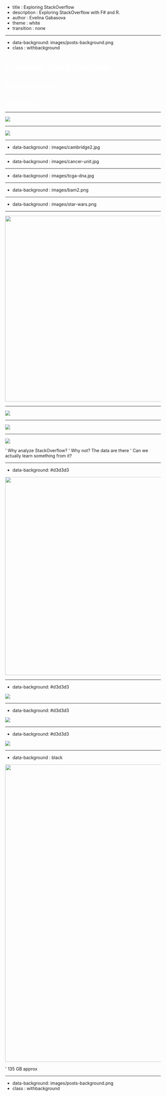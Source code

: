 - title : Exploring StackOverflow 
- description : Exploring StackOverflow with F# and R.
- author : Evelina Gabasova
- theme : white
- transition : none

***

- data-background: images/posts-background.png
- class : withbackground

# <div style="color: white" > Exploring StackOverflow </div>
## <div style="color: white" > Evelina Gabasova </div>
## <div style="color: white" > @evelgab </div>

------------------------------------------------------------------------------------------------

<img src="images/so-logo.png" /> 

------------------------------------------------------------------------------------------------

<img src="images/cambridge-logo.jpg" /> 

------------------------------------------------------------------------------------------------

- data-background : images/cambridge2.jpg

------------------------------------------------------------------------------------------------

- data-background : images/cancer-unit.jpg

------------------------------------------------------------------------------------------------

- data-background : images/tcga-dna.jpg

------------------------------------------------------------------------------------------------

- data-background : images/bam2.png

------------------------------------------------------------------------------------------------

- data-background : images/star-wars.png

------------------------------------------------------------------------------------------------

<img src="images/pourlascience.jpg" style="height:600px" />

------------------------------------------------------------------------------------------------

![](images/oxford1.png)

------------------------------------------------------------------------------------------------

![](images/oxford2.png)

------------------------------------------------------------------------------------------------
![](images/so-logo.png)

' Why analyze StackOverflow?
' Why not? The data are there
' Can we actually learn something from it?

------------------------------------------------------------------------------------------------

- data-background: #d3d3d3

<img src="images/copypaste.jpg" style="height: 640px" />

------------------------------------------------------------------------------------------------

- data-background: #d3d3d3

![](images/api.png)

------------------------------------------------------------------------------------------------

- data-background: #d3d3d3

![](images/bigquery.png)

------------------------------------------------------------------------------------------------

- data-background: #d3d3d3

![](images/archive.png)

------------------------------------------------------------------------------------------------

- data-background : black

<img src="images/files.png" style="width: 960px" />

' 135 GB approx

------------------------------------------------------------------------------------------------

- data-background: images/posts-background.png
- class : withbackground

<h1 style="font-size:400pt; color: white"> ? </h1>

' Questions are important - parallel from genomics

------------------------------------------------------------------------------------------------

- data-background : black

![](images/persian-cat-room-guardian.jpg)

------------------------------------------------------------------------------------------------

- data-background : black

<img src="images/dafuq.png" style="height: 640px" />

------------------------------------------------------------------------------------------------

- data-background: images/posts-background.png
- class : withbackground

<h1 style="font-size:110pt; color: white"> Questions </h1>

------------------------------------------------------------------------------------------------

![](images/so-structure-full.png)

------------------------------------------------------------------------------------------------

![](images/so-structure-tags.png)

------------------------------------------------------------------------------------------------

# Tags

<div class="fragment">

- What are the most common tags?

</div>

' how to recognize technologies that people use for hobby projects
' technology: F#, xml parsing
' insights: think about your target demographics
' fun: minecraft, Krzysztof, most corporate technologies

------------------------------------------------------------------------------------------------

- data-background : images/tag-frequency.png

------------------------------------------------------------------------------------------------

# Tags

- What are the most common tags?

<div class="fragment">

- When do people ask questions?

</div>

------------------------------------------------------------------------------------------------

- data-background: images/posts-background.png
- class : withbackground

# Question: When?

' demo
' tags-time-full.csv
' Show csv type provider, don't run it
' Remark on distributed computing!!! Don't do serious data science on a laptop, unless you're using it to connect to a server/cluster

------------------------------------------------------------------------------------------------


<script type="text/javascript" src="https://www.google.com/jsapi"></script>
<script type="text/javascript">
    google.load("visualization", "1", {packages:["corechart"]})
    google.setOnLoadCallback(drawChart);
function drawChart() {
    var data = new google.visualization.DataTable({"cols": [{"type": "string" ,"id": "Column 1" ,"label": "Column 1" }, {"type": "number" ,"id": "Column 2" ,"label": "Column 2" }], "rows" : [{"c" : [{"v": "Monday"}, {"v": 1386}]}, {"c" : [{"v": "Tuesday"}, {"v": 1542}]}, {"c" : [{"v": "Wednesday"}, {"v": 1471}]}, {"c" : [{"v": "Thursday"}, {"v": 1502}]}, {"c" : [{"v": "Friday"}, {"v": 1391}]}, {"c" : [{"v": "Saturday"}, {"v": 930}]}, {"c" : [{"v": "Sunday"}, {"v": 969}]}]});
    var options = {"hAxis":{"title":"Number of questions","viewWindowMode":"explicit","viewWindow":{"min":0}},"legend":{"position":"none"},"title":"Tag: f#","width":1000,"height":600} 
    var chart = new google.visualization.BarChart(document.getElementById('d58646cc-a055-47d1-8d4f-d9a17025c2d1'));
    chart.draw(data, options);
}
</script>
<div id="d58646cc-a055-47d1-8d4f-d9a17025c2d1" style="width: 800px; height: 600px;"></div>

------------------------------------------------------------------------------------------------

<script type="text/javascript">
    google.load("visualization", "1", {packages:["corechart"]})
    google.setOnLoadCallback(drawChart);
function drawChart() {
    var data = new google.visualization.DataTable({"cols": [{"type": "string" ,"id": "Column 1" ,"label": "Column 1" }, {"type": "number" ,"id": "Column 2" ,"label": "Column 2" }], "rows" : [{"c" : [{"v": "Monday"}, {"v": 147006}]}, {"c" : [{"v": "Tuesday"}, {"v": 162664}]}, {"c" : [{"v": "Wednesday"}, {"v": 166002}]}, {"c" : [{"v": "Thursday"}, {"v": 164108}]}, {"c" : [{"v": "Friday"}, {"v": 144248}]}, {"c" : [{"v": "Saturday"}, {"v": 67336}]}, {"c" : [{"v": "Sunday"}, {"v": 67208}]}]});
    var options = {"colors":["#f68024"],"hAxis":{"title":"Number of questions","viewWindowMode":"explicit","viewWindow":{"min":0}},"legend":{"position":"none"},"title":"Tag: c#","width":1000,"height":600}  
    var chart = new google.visualization.BarChart(document.getElementById('734e0c3a-02aa-4fdb-b5ef-8d2d1f2da484'));
    chart.draw(data, options);
}
</script>
<div id="734e0c3a-02aa-4fdb-b5ef-8d2d1f2da484" style="width: 800px; height: 600px;"></div>

------------------------------------------------------------------------------------------------

- data-background : #f68024 

<img src="images/Krzysztof2.jpg" style="height: 500px; text-align:center" />
<img src="images/Krzysztof-tweet.png" style="height: 100px; text-align:center" />

------------------------------------------------------------------------------------------------

<img src="images/weekend-ratio0.png" style="height: 600px" />

------------------------------------------------------------------------------------------------

<img src="images/weekend-ratio1.png" style="height: 600px" />

------------------------------------------------------------------------------------------------

<img src="images/weekend-ratio2.png" style="height: 600px" />

------------------------------------------------------------------------------------------------

<img src="images/weekend-ratio3.png" style="height: 600px" />

------------------------------------------------------------------------------------------------

<img src="images/weekend-ratio4.png" style="height: 600px" />

------------------------------------------------------------------------------------------------

<img src="images/weekend-ratio5.png" style="height: 600px" />

------------------------------------------------------------------------------------------------

<img src="images/weekend-ratio6.png" style="height: 600px" />

------------------------------------------------------------------------------------------------

<img src="images/weekend-ratio7.png" style="height: 600px" />

------------------------------------------------------------------------------------------------

<img src="images/weekend-ratio7-2.png" style="height: 600px" />

------------------------------------------------------------------------------------------------

<img src="images/weekend-ratio6-2.png" style="height: 600px" />

------------------------------------------------------------------------------------------------

- data-background: images/posts-background.png
- class : withbackground

# Weekend index

------------------------------------------------------------------------------------------------

# Most weekend

1. Minecraft : 1.19

2. LWJGL : 1.12

3. SFML (Simple and Fast Multimedia Library) : 1.06                                                                                                                    
4. D : 1.04                                                                                                                       
5. pygame : 1.03   


------------------------------------------------------------------------------------------------

# Most weekday

1. SQL Server Reporting Services 2008, r2 : 0.11

2. Infragistics : 0.13

3. SQL Server Reporting Services 2008 : 0.13 

4. Axapta : 0.13                                                                                                                 
5. DocusignAPI : 0.14     

' Axapta =  enterprise resource planning solution

------------------------------------------------------------------------------------------------

### Most common tags

<script type="text/javascript">
    google.load("visualization", "1", {packages:["corechart"]})
    google.setOnLoadCallback(drawChart);
function drawChart() {
    var data = new google.visualization.DataTable({"cols": [{"type": "string" ,"id": "Column 1" ,"label": "Column 1" }, {"type": "number" ,"id": "Column 2" ,"label": "Column 2" }], "rows" : [{"c" : [{"v": "Javascript"}, {"v": 0.518497878359265}]}, {"c" : [{"v": "Java"}, {"v": 0.555125629697412}]}, {"c" : [{"v": "C#"}, {"v": 0.429015290270245}]}, {"c" : [{"v": "PHP"}, {"v": 0.604675088961483}]}, {"c" : [{"v": "Android"}, {"v": 0.568765387056324}]}, {"c" : [{"v": "jQuery"}, {"v": 0.495770103573165}]}, {"c" : [{"v": "Python"}, {"v": 0.606629300657529}]}, {"c" : [{"v": "HTML"}, {"v": 0.563124671856233}]}]});
    var options = {"colors":["#f68024"],"hAxis":{"title":"Number of questions","viewWindowMode":"explicit","viewWindow":{"min":0}},"legend":{"position":"none"},"width":1000,"height":600}  
    var chart = new google.visualization.BarChart(document.getElementById('af330988-5e35-4700-a383-56b4ab9138aa'));
    chart.draw(data, options);
}
</script>
<div id="af330988-5e35-4700-a383-56b4ab9138aa" style="width: 800px; height: 600px;"></div>


------------------------------------------------------------------------------------------------

### Functional languages

<script type="text/javascript">
    google.load("visualization", "1", {packages:["corechart"]})
    google.setOnLoadCallback(drawChart);
function drawChart() {
    var data = new google.visualization.DataTable({"cols": [{"type": "string" ,"id": "Column 1" ,"label": "Column 1" }, {"type": "number" ,"id": "Column 2" ,"label": "Column 2" }], "rows" : [{"c" : [{"v": "F#"}, {"v": 0.651055951727921}]}, {"c" : [{"v": "Scala"}, {"v": 0.592436649187611}]}, {"c" : [{"v": "Clojure"}, {"v": 0.750728862973761}]}, {"c" : [{"v": "Haskell"}, {"v": 0.886785260482846}]}, {"c" : [{"v": "Erlang"}, {"v": 0.587825740998608}]}, {"c" : [{"v": "OCaml"}, {"v": 0.778732545649839}]}, {"c" : [{"v": "Elm"}, {"v": 1.0126582278481}]}]});
    var options = {"hAxis":{"title":"Weekend ratio","viewWindowMode":"explicit","viewWindow":{"min":0}},"legend":{"position":"none"},"width":1000,"height":600}  
    var chart = new google.visualization.BarChart(document.getElementById('8c94b49e-d814-44db-acbd-8d057057761b'));
    chart.draw(data, options);
}
</script>
<div id="8c94b49e-d814-44db-acbd-8d057057761b" style="width: 800px; height: 600px;"></div>

------------------------------------------------------------------------------------------------

### Continuous integration 

![](images/travis-vs-jenkins.png)

------------------------------------------------------------------------------------------------

### Continuous integration 

<div class="fragment">

<script type="text/javascript">
    google.load("visualization", "1", {packages:["corechart"]})
    google.setOnLoadCallback(drawChart);
function drawChart() {
    var data = new google.visualization.DataTable({"cols": [{"type": "string" ,"id": "Column 1" ,"label": "Column 1" }, {"type": "number" ,"id": "Column 2" ,"label": "Column 2" }], "rows" : [{"c" : [{"v": "Travis-CI"}, {"v": 0.5944625407}]}, {"c" : [{"v": "Jenkins"}, {"v": 0.2083646193}]}]});
    var options = {"hAxis":{"title":"Weekend ratio","viewWindowMode":"explicit","viewWindow":{"min":0}},"legend":{"position":"none"},"width":1000,"height":400}  
    var chart = new google.visualization.BarChart(document.getElementById('8c94b49e-d814-44db-acbd-8d057057761c'));
    chart.draw(data, options);
}
</script>
<div id="8c94b49e-d814-44db-acbd-8d057057761c" style="width: 800px; height: 400px;"></div>

</div>

------------------------------------------------------------------------------------------------

<img src="images/travis-ci.jpg" style="height: 200px"/> 
<img src="images/jenkins.png" style="height: 200px"/>  

<div class="fragment"> 
# Who's your target user? 
</div>

' Do you want people to use your product in their free time?  Make it easy for them
' But targeting enterprise is a valid goal as well

************************************************************************************************

- data-background: images/posts-background.png
- class : withbackground

<h1 style="font-size:200pt"> ? </h1>

------------------------------------------------------------------------------------------------

![](images/profile1.png)

------------------------------------------------------------------------------------------------

![](images/profile2.png)

------------------------------------------------------------------------------------------------

- data-background: images/posts-background.png
- class : withbackground

# Question: Where?

' Are there local pockets for some of the languages?
' Where is each technology used?
' technology: type providers for JSON & Bing, HTML & Wikipedia, charting
' insights: technology countries, where are programmers concentrated

------------------------------------------------------------------------------------------------

# Where?

- 5 277 833 users in total

- 769 541 filled in their location

------------------------------------------------------------------------------------------------

- data-background : black

### $HOME

------------------------------------------------------------------------------------------------

- data-background : black

# 83%

------------------------------------------------------------------------------------------------

- data-background : black

### (Unfortunately) Germany

------------------------------------------------------------------------------------------------

- data-background : black

### 7151 Mawson Station, Australian Antarctic Territory, Antarctica

------------------------------------------------------------------------------------------------

- data-background : images/antarctica.jpg

------------------------------------------------------------------------------------------------

- data-background: images/posts-background.png
- class : withbackground 

# Where?

' demo: JSON type provider + Bing map API

------------------------------------------------------------------------------------------------

### Javascript

<script type="text/javascript">
google.load("visualization", "1", {packages:["geochart"]})
google.setOnLoadCallback(drawChart);
function drawChart() {
var data = new google.visualization.DataTable({"cols": [{"type": "string" ,"id": "Column 1" ,"label": "Column 1" }, {"type": "number" ,"id": "Column 2" ,"label": "Column 2" }], "rows" : [{"c" : [{"v": "United States"}, {"v": 49103}]}, {"c" : [{"v": "Canada"}, {"v": 7213}]}, {"c" : [{"v": "United Kingdom"}, {"v": 13960}]}, {"c" : [{"v": "Turkey"}, {"v": 1550}]}, {"c" : [{"v": "Australia"}, {"v": 4874}]}, {"c" : [{"v": "India"}, {"v": 26724}]}, {"c" : [{"v": "Israel"}, {"v": 1481}]}, {"c" : [{"v": "South Africa"}, {"v": 1356}]}, {"c" : [{"v": "Denmark"}, {"v": 1471}]}, {"c" : [{"v": "Georgia"}, {"v": 253}]}, {"c" : [{"v": "Netherlands"}, {"v": 4358}]}, {"c" : [{"v": "Sweden"}, {"v": 2615}]}, {"c" : [{"v": "France"}, {"v": 4910}]}, {"c" : [{"v": "Colombia"}, {"v": 482}]}, {"c" : [{"v": "Belgium"}, {"v": 1807}]}, {"c" : [{"v": "Ireland"}, {"v": 1232}]}, {"c" : [{"v": "New Zealand"}, {"v": 1204}]}, {"c" : [{"v": "Lebanon"}, {"v": 194}]}, {"c" : [{"v": "Hungary"}, {"v": 659}]}, {"c" : [{"v": "Norway"}, {"v": 1154}]}, {"c" : [{"v": "Finland"}, {"v": 775}]}, {"c" : [{"v": "Germany"}, {"v": 7863}]}, {"c" : [{"v": "Mexico"}, {"v": 1100}]}, {"c" : [{"v": "Philippines"}, {"v": 1220}]}, {"c" : [{"v": "Poland"}, {"v": 2486}]}, {"c" : [{"v": "Argentina"}, {"v": 1115}]}, {"c" : [{"v": "Paraguay"}, {"v": 50}]}, {"c" : [{"v": "Spain"}, {"v": 2658}]}, {"c" : [{"v": "Chile"}, {"v": 398}]}, {"c" : [{"v": "Belarus"}, {"v": 555}]}, {"c" : [{"v": "Latvia"}, {"v": 315}]}, {"c" : [{"v": "Thailand"}, {"v": 326}]}, {"c" : [{"v": "Japan"}, {"v": 720}]}, {"c" : [{"v": "Austria"}, {"v": 1022}]}, {"c" : [{"v": "Lithuania"}, {"v": 365}]}, {"c" : [{"v": "Luxembourg"}, {"v": 72}]}, {"c" : [{"v": "Russia"}, {"v": 3218}]}, {"c" : [{"v": "Brazil"}, {"v": 3600}]}, {"c" : [{"v": "Iceland"}, {"v": 118}]}, {"c" : [{"v": "Singapore"}, {"v": 893}]}, {"c" : [{"v": "Oman"}, {"v": 1312}]}, {"c" : [{"v": "Croatia"}, {"v": 401}]}, {"c" : [{"v": "Kenya"}, {"v": 224}]}, {"c" : [{"v": "Switzerland"}, {"v": 1561}]}, {"c" : [{"v": "Honduras"}, {"v": 36}]}, {"c" : [{"v": "Uruguay"}, {"v": 212}]}, {"c" : [{"v": "Bolivia"}, {"v": 62}]}, {"c" : [{"v": "Bangladesh"}, {"v": 1002}]}, {"c" : [{"v": "Pakistan"}, {"v": 2056}]}, {"c" : [{"v": "Puerto Rico"}, {"v": 67}]}, {"c" : [{"v": "Italy"}, {"v": 2707}]}, {"c" : [{"v": "Estonia"}, {"v": 268}]}, {"c" : [{"v": "Greece"}, {"v": 742}]}, {"c" : [{"v": "Myanmar"}, {"v": 107}]}, {"c" : [{"v": "Slovakia"}, {"v": 363}]}, {"c" : [{"v": "Portugal"}, {"v": 1107}]}, {"c" : [{"v": "Czech Republic"}, {"v": 1069}]}, {"c" : [{"v": "Malaysia"}, {"v": 539}]}, {"c" : [{"v": "Bulgaria"}, {"v": 702}]}, {"c" : [{"v": "Gabon"}, {"v": 6}]}, {"c" : [{"v": "China"}, {"v": 2578}]}, {"c" : [{"v": "Serbia"}, {"v": 487}]}, {"c" : [{"v": "Trinidad and Tobago"}, {"v": 25}]}, {"c" : [{"v": "Slovenia"}, {"v": 292}]}, {"c" : [{"v": "Taiwan"}, {"v": 340}]}, {"c" : [{"v": "Ukraine"}, {"v": 2630}]}, {"c" : [{"v": "El Salvador"}, {"v": 75}]}, {"c" : [{"v": "Jordan"}, {"v": 240}]}, {"c" : [{"v": "Guatemala"}, {"v": 81}]}, {"c" : [{"v": "Central African Republic"}, {"v": 10}]}, {"c" : [{"v": "Armenia"}, {"v": 155}]}, {"c" : [{"v": "Dominica"}, {"v": 128}]}, {"c" : [{"v": "United Arab Emirates"}, {"v": 365}]}, {"c" : [{"v": "Peru"}, {"v": 208}]}, {"c" : [{"v": "Moldova"}, {"v": 109}]}, {"c" : [{"v": "Botswana"}, {"v": 15}]}, {"c" : [{"v": "Venezuela"}, {"v": 247}]}, {"c" : [{"v": "Egypt"}, {"v": 661}]}, {"c" : [{"v": "Cambodia"}, {"v": 115}]}, {"c" : [{"v": "Costa Rica"}, {"v": 168}]}, {"c" : [{"v": "Samoa"}, {"v": 2}]}, {"c" : [{"v": "Ecuador"}, {"v": 85}]}, {"c" : [{"v": "Macedonia"}, {"v": 123}]}, {"c" : [{"v": "Saint Lucia"}, {"v": 2}]}, {"c" : [{"v": "Iran"}, {"v": 1246}]}, {"c" : [{"v": "Indonesia"}, {"v": 963}]}, {"c" : [{"v": "Greenland"}, {"v": 4}]}, {"c" : [{"v": "Madagascar"}, {"v": 22}]}, {"c" : [{"v": "Palestine"}, {"v": 51}]}, {"c" : [{"v": "Kyrgyzstan"}, {"v": 44}]}, {"c" : [{"v": "Antigua and Barbuda"}, {"v": 11}]}, {"c" : [{"v": "Albania"}, {"v": 66}]}, {"c" : [{"v": "Qatar"}, {"v": 38}]}, {"c" : [{"v": "Malta"}, {"v": 121}]}, {"c" : [{"v": "San Marino"}, {"v": 2}]}, {"c" : [{"v": "Afghanistan"}, {"v": 62}]}, {"c" : [{"v": "Saudi Arabia"}, {"v": 137}]}, {"c" : [{"v": "Vietnam"}, {"v": 691}]}, {"c" : [{"v": "Bosnia and Herzegovina"}, {"v": 150}]}, {"c" : [{"v": "Panama"}, {"v": 48}]}, {"c" : [{"v": "Tunisia"}, {"v": 218}]}, {"c" : [{"v": "Heard Island and McDonald Islands"}, {"v": 1}]}, {"c" : [{"v": "Niger"}, {"v": 285}]}, {"c" : [{"v": "Syria"}, {"v": 64}]}, {"c" : [{"v": "Nepal"}, {"v": 487}]}, {"c" : [{"v": "Uzbekistan"}, {"v": 64}]}, {"c" : [{"v": "South Korea"}, {"v": 349}]}, {"c" : [{"v": "Solomon Islands"}, {"v": 6}]}, {"c" : [{"v": "Abkhazia"}, {"v": 7}]}, {"c" : [{"v": "Cyprus"}, {"v": 80}]}, {"c" : [{"v": "Micronesia"}, {"v": 4}]}, {"c" : [{"v": "Macao SAR"}, {"v": 6}]}, {"c" : [{"v": "Jamaica"}, {"v": 38}]}, {"c" : [{"v": "Kazakhstan"}, {"v": 100}]}, {"c" : [{"v": "Azerbaijan"}, {"v": 77}]}, {"c" : [{"v": "Uganda"}, {"v": 53}]}, {"c" : [{"v": "Bahrain"}, {"v": 34}]}, {"c" : [{"v": "Sri Lanka"}, {"v": 867}]}, {"c" : [{"v": "Bermuda"}, {"v": 6}]}, {"c" : [{"v": "Mali"}, {"v": 12}]}, {"c" : [{"v": "Guinea"}, {"v": 6}]}, {"c" : [{"v": "Nicaragua"}, {"v": 38}]}, {"c" : [{"v": "Antarctica"}, {"v": 8}]}, {"c" : [{"v": "Isle of Man"}, {"v": 12}]}, {"c" : [{"v": "Algeria"}, {"v": 127}]}, {"c" : [{"v": "Aruba"}, {"v": 5}]}, {"c" : [{"v": "Fiji"}, {"v": 10}]}, {"c" : [{"v": "Montenegro"}, {"v": 14}]}, {"c" : [{"v": "Rwanda"}, {"v": 6}]}, {"c" : [{"v": "Kuwait"}, {"v": 42}]}, {"c" : [{"v": "Morocco"}, {"v": 228}]}, {"c" : [{"v": "North Korea"}, {"v": 25}]}, {"c" : [{"v": "Mozambique"}, {"v": 12}]}, {"c" : [{"v": "Bahamas, The"}, {"v": 12}]}, {"c" : [{"v": "Romania"}, {"v": 116}]}, {"c" : [{"v": "Maldives"}, {"v": 22}]}, {"c" : [{"v": "Zimbabwe"}, {"v": 19}]}, {"c" : [{"v": "Yemen"}, {"v": 12}]}, {"c" : [{"v": "Seychelles"}, {"v": 2}]}, {"c" : [{"v": "Curacao"}, {"v": 12}]}, {"c" : [{"v": "Liberia"}, {"v": 1}]}, {"c" : [{"v": "Kosovo"}, {"v": 42}]}, {"c" : [{"v": "Andorra"}, {"v": 53}]}, {"c" : [{"v": "Belize"}, {"v": 6}]}, {"c" : [{"v": "Ghana"}, {"v": 60}]}, {"c" : [{"v": "Mauritius"}, {"v": 46}]}, {"c" : [{"v": "Reunion"}, {"v": 6}]}, {"c" : [{"v": "Brunei"}, {"v": 8}]}, {"c" : [{"v": "South Sudan"}, {"v": 3}]}, {"c" : [{"v": "Ethiopia"}, {"v": 53}]}, {"c" : [{"v": "Libya"}, {"v": 15}]}, {"c" : [{"v": "Senegal"}, {"v": 5}]}, {"c" : [{"v": "Cayman Islands"}, {"v": 11}]}, {"c" : [{"v": "Namibia"}, {"v": 11}]}, {"c" : [{"v": "Mongolia"}, {"v": 37}]}, {"c" : [{"v": "Marshall Islands"}, {"v": 19}]}, {"c" : [{"v": "Cuba"}, {"v": 66}]}, {"c" : [{"v": "Benin"}, {"v": 7}]}, {"c" : [{"v": "Chad"}, {"v": 8}]}, {"c" : [{"v": "Guyana"}, {"v": 5}]}, {"c" : [{"v": "Saba"}, {"v": 1}]}, {"c" : [{"v": "Angola"}, {"v": 8}]}, {"c" : [{"v": "Sudan"}, {"v": 6}]}, {"c" : [{"v": "Tanzania"}, {"v": 46}]}, {"c" : [{"v": "Cameroon"}, {"v": 37}]}, {"c" : [{"v": "Barbados"}, {"v": 11}]}, {"c" : [{"v": "Turks and Caicos Islands"}, {"v": 1}]}, {"c" : [{"v": "Jersey"}, {"v": 8}]}, {"c" : [{"v": "Mauritania"}, {"v": 4}]}, {"c" : [{"v": "Faroe Islands"}, {"v": 6}]}, {"c" : [{"v": "Guam"}, {"v": 2}]}, {"c" : [{"v": "Tajikistan"}, {"v": 6}]}, {"c" : [{"v": "Tuvalu"}, {"v": 1}]}, {"c" : [{"v": "French Polynesia"}, {"v": 3}]}, {"c" : [{"v": "Liechtenstein"}, {"v": 7}]}, {"c" : [{"v": "Gibraltar"}, {"v": 7}]}, {"c" : [{"v": "FYRO Macedonia"}, {"v": 8}]}, {"c" : [{"v": "Norfolk Island"}, {"v": 1}]}, {"c" : [{"v": "Vanuatu"}, {"v": 3}]}, {"c" : [{"v": "Bhutan"}, {"v": 10}]}, {"c" : [{"v": "Turkmenistan"}, {"v": 8}]}, {"c" : [{"v": "French-Guadeloupe"}, {"v": 3}]}, {"c" : [{"v": "Jan Mayen"}, {"v": 1}]}, {"c" : [{"v": "ZZZAbkhazia"}, {"v": 3}]}, {"c" : [{"v": "Haiti"}, {"v": 9}]}, {"c" : [{"v": "New Caledonia"}, {"v": 7}]}, {"c" : [{"v": "Zambia"}, {"v": 14}]}, {"c" : [{"v": "Suriname"}, {"v": 1}]}, {"c" : [{"v": "Midway Islands"}, {"v": 13}]}, {"c" : [{"v": "Grenada"}, {"v": 3}]}, {"c" : [{"v": "Malawi"}, {"v": 9}]}, {"c" : [{"v": "Kiribati"}, {"v": 4}]}, {"c" : [{"v": "Lesotho"}, {"v": 2}]}, {"c" : [{"v": "Cape Verde"}, {"v": 3}]}, {"c" : [{"v": "Congo (DRC)"}, {"v": 6}]}, {"c" : [{"v": "Iraq"}, {"v": 31}]}, {"c" : [{"v": "Laos"}, {"v": 2}]}, {"c" : [{"v": "Ivory Coast"}, {"v": 9}]}, {"c" : [{"v": "French-Martinique"}, {"v": 3}]}, {"c" : [{"v": "Burkina Faso"}, {"v": 5}]}, {"c" : [{"v": "Sierra Leone"}, {"v": 3}]}, {"c" : [{"v": "Dominican Republic"}, {"v": 8}]}, {"c" : [{"v": "Pitcairn Islands"}, {"v": 2}]}, {"c" : [{"v": "Svalbard"}, {"v": 1}]}, {"c" : [{"v": "Swaziland"}, {"v": 1}]}, {"c" : [{"v": "Monaco"}, {"v": 8}]}, {"c" : [{"v": "Northern Mariana Islands"}, {"v": 3}]}, {"c" : [{"v": "Guernsey"}, {"v": 2}]}, {"c" : [{"v": "Nigeria"}, {"v": 12}]}, {"c" : [{"v": "Republic of Korea"}, {"v": 1}]}, {"c" : [{"v": "Equatorial Guinea"}, {"v": 2}]}, {"c" : [{"v": "Timor-Leste"}, {"v": 1}]}, {"c" : [{"v": "Cook Islands"}, {"v": 1}]}, {"c" : [{"v": "Korea, North"}, {"v": 4}]}, {"c" : [{"v": "The Bahamas"}, {"v": 2}]}, {"c" : [{"v": "Pridnestrovie"}, {"v": 5}]}, {"c" : [{"v": "Transnistria"}, {"v": 1}]}, {"c" : [{"v": "Burundi"}, {"v": 1}]}, {"c" : [{"v": "Somalia"}, {"v": 3}]}, {"c" : [{"v": "Bouvet Island"}, {"v": 1}]}, {"c" : [{"v": "Papua New Guinea"}, {"v": 2}]}, {"c" : [{"v": "Gambia"}, {"v": 1}]}, {"c" : [{"v": "Tonga"}, {"v": 1}]}, {"c" : [{"v": "Togo"}, {"v": 2}]}, {"c" : [{"v": "East Timor"}, {"v": 1}]}, {"c" : [{"v": "Saint Barthelemy"}, {"v": 1}]}, {"c" : [{"v": "Christmas Island"}, {"v": 1}]}, {"c" : [{"v": "Saint Pierre and Miquelon"}, {"v": 1}]}, {"c" : [{"v": "Falkland Islands (Islas Malvinas)"}, {"v": 1}]}]});
    var options = {"legend":{"position":"none"},"width":1000,"height":600} ;
    var chart = new google.visualization.GeoChart(document.getElementById('c0946653-59db-4a2b-95e2-a0ffa85d6dfb'));
    chart.draw(data, options);
}
</script>
<div id="c0946653-59db-4a2b-95e2-a0ffa85d6dfb" style="width: 800px; height: 600px;"></div>

------------------------------------------------------------------------------------------------

$$$
n \times \frac{1}{\text{population}} \times \frac{\text{registered}}{\text{located}}  \times 1,000,000

<br />
<br />

<div class="fragment"> 
### ppm (Programmers-per-million) 
</div>


------------------------------------------------------------------------------------------------

- data-background: images/posts-background.png
- class : withbackground 

# Where really?

' we need population
' demo: HTML type provider

------------------------------------------------------------------------------------------------

#### F#

<script type="text/javascript">
    google.load("visualization", "1", {packages:["geochart"]})
    google.setOnLoadCallback(drawChart);
function drawChart() {
    var data = new google.visualization.DataTable({"cols": [{"type": "string" ,"id": "Column 1" ,"label": "Column 1" }, {"type": "number" ,"id": "Column 2" ,"label": "Column 2" }], "rows" : [{"c" : [{"v": "United States"}, {"v": 21.1441649612187}]}, {"c" : [{"v": "Australia"}, {"v": 33.5895256401621}]}, {"c" : [{"v": "Norway"}, {"v": 50.3885226982056}]}, {"c" : [{"v": "United Kingdom"}, {"v": 41.0609702691429}]}, {"c" : [{"v": "Poland"}, {"v": 9.21370207660584}]}, {"c" : [{"v": "New Zealand"}, {"v": 38.2940917317782}]}, {"c" : [{"v": "Netherlands"}, {"v": 27.2895993705161}]}, {"c" : [{"v": "Russia"}, {"v": 3.50390962731898}]}, {"c" : [{"v": "Canada"}, {"v": 21.2922413531757}]}, {"c" : [{"v": "India"}, {"v": 0.313034807609634}]}, {"c" : [{"v": "Brazil"}, {"v": 0.974474222519289}]}, {"c" : [{"v": "Sweden"}, {"v": 53.8960153684717}]}, {"c" : [{"v": "Switzerland"}, {"v": 25.8064642993965}]}, {"c" : [{"v": "Ireland"}, {"v": 36.4866453176332}]}, {"c" : [{"v": "Germany"}, {"v": 11.069909152792}]}, {"c" : [{"v": "Israel"}, {"v": 24.2741968485698}]}, {"c" : [{"v": "Denmark"}, {"v": 81.9457102597392}]}, {"c" : [{"v": "Belgium"}, {"v": 10.4248090891128}]}, {"c" : [{"v": "France"}, {"v": 6.34725338483007}]}, {"c" : [{"v": "Spain"}, {"v": 2.8411379457247}]}, {"c" : [{"v": "Turkey"}, {"v": 0.617316339027548}]}, {"c" : [{"v": "Guatemala"}, {"v": 0.429280799661604}]}, {"c" : [{"v": "Austria"}, {"v": 16.6815705617765}]}, {"c" : [{"v": "Italy"}, {"v": 4.92200989513662}]}, {"c" : [{"v": "South Africa"}, {"v": 2.49547075908887}]}, {"c" : [{"v": "Colombia"}, {"v": 0.568768047380725}]}, {"c" : [{"v": "China"}, {"v": 20.7944073955373}]}, {"c" : [{"v": "Japan"}, {"v": 0.710813724612141}]}, {"c" : [{"v": "Czech Republic"}, {"v": 21.7033563800386}]}, {"c" : [{"v": "Finland"}, {"v": 13.8987443946405}]}, {"c" : [{"v": "Saint Lucia"}, {"v": 37.3338887616799}]}, {"c" : [{"v": "South Korea"}, {"v": 0.137189030091987}]}, {"c" : [{"v": "Mexico"}, {"v": 0.323905558943612}]}, {"c" : [{"v": "Macedonia"}, {"v": 3.35256943281996}]}, {"c" : [{"v": "Oman"}, {"v": 18.5309511105928}]}, {"c" : [{"v": "Greece"}, {"v": 5.75583221422658}]}, {"c" : [{"v": "Madagascar"}, {"v": 0.309529774019991}]}, {"c" : [{"v": "Ukraine"}, {"v": 6.18582690419955}]}, {"c" : [{"v": "Malaysia"}, {"v": 0.437327411888557}]}, {"c" : [{"v": "Uruguay"}, {"v": 1.995304698859}]}, {"c" : [{"v": "Georgia"}, {"v": 3.7329874796648}]}, {"c" : [{"v": "Philippines"}, {"v": 0.202233838415483}]}, {"c" : [{"v": "Indonesia"}, {"v": 0.133242702070996}]}, {"c" : [{"v": "Trinidad and Tobago"}, {"v": 5.14504934155792}]}, {"c" : [{"v": "Egypt"}, {"v": 0.227474147792854}]}, {"c" : [{"v": "Portugal"}, {"v": 3.35745175411309}]}, {"c" : [{"v": "Argentina"}, {"v": 1.11512450373723}]}, {"c" : [{"v": "Bulgaria"}, {"v": 5.82413724792847}]}, {"c" : [{"v": "Bosnia and Herzegovina"}, {"v": 1.96652241082105}]}, {"c" : [{"v": "Singapore"}, {"v": 17.564127612541}]}, {"c" : [{"v": "Malta"}, {"v": 16.1737518392535}]}, {"c" : [{"v": "Iran"}, {"v": 0.611166794297645}]}, {"c" : [{"v": "Slovakia"}, {"v": 2.55944740851418}]}, {"c" : [{"v": "Sri Lanka"}, {"v": 0.662415654838544}]}, {"c" : [{"v": "Lithuania"}, {"v": 14.5328093793667}]}, {"c" : [{"v": "Estonia"}, {"v": 42.2151903708514}]}, {"c" : [{"v": "Paraguay"}, {"v": 1.01306686691447}]}, {"c" : [{"v": "Hungary"}, {"v": 5.65538292551966}]}, {"c" : [{"v": "Peru"}, {"v": 1.10263416871329}]}, {"c" : [{"v": "Moldova"}, {"v": 1.95437879870323}]}, {"c" : [{"v": "Botswana"}, {"v": 3.11268445302353}]}, {"c" : [{"v": "Dominica"}, {"v": 81.9457102597392}]}, {"c" : [{"v": "Slovenia"}, {"v": 26.9233339410991}]}, {"c" : [{"v": "Pakistan"}, {"v": 0.178740477775467}]}, {"c" : [{"v": "Kazakhstan"}, {"v": 0.391146571303903}]}, {"c" : [{"v": "El Salvador"}, {"v": 3.19480880875329}]}, {"c" : [{"v": "Jamaica"}, {"v": 2.54993610921395}]}, {"c" : [{"v": "Ecuador"}, {"v": 0.417987076041062}]}, {"c" : [{"v": "Belarus"}, {"v": 6.57862418811075}]}, {"c" : [{"v": "Serbia"}, {"v": 3.92523361387584}]}, {"c" : [{"v": "Croatia"}, {"v": 4.97111795969029}]}, {"c" : [{"v": "Uganda"}, {"v": 0.188386188917079}]}, {"c" : [{"v": "Chile"}, {"v": 0.763428043214008}]}, {"c" : [{"v": "Cuba"}, {"v": 2.47143014084609}]}, {"c" : [{"v": "Bhutan"}, {"v": 8.92523849937978}]}, {"c" : [{"v": "Cyprus"}, {"v": 8.198469078716}]}, {"c" : [{"v": "United Arab Emirates"}, {"v": 1.40911187290431}]}, {"c" : [{"v": "Vietnam"}, {"v": 0.224728262448947}]}, {"c" : [{"v": "Mauritius"}, {"v": 5.49862917165655}]}, {"c" : [{"v": "Saudi Arabia"}, {"v": 0.223887784806559}]}, {"c" : [{"v": "Thailand"}, {"v": 0.211294647909894}]}, {"c" : [{"v": "Latvia"}, {"v": 3.54508030920587}]}, {"c" : [{"v": "Bangladesh"}, {"v": 0.0431093878835645}]}, {"c" : [{"v": "Niger"}, {"v": 0.335221014225076}]}, {"c" : [{"v": "San Marino"}, {"v": 81.9457102597392}]}, {"c" : [{"v": "Palestine"}, {"v": 1.4417313369622}]}, {"c" : [{"v": "Tunisia"}, {"v": 0.622543866964826}]}, {"c" : [{"v": "Kyrgyzstan"}, {"v": 1.14820319945641}]}, {"c" : [{"v": "Azerbaijan"}, {"v": 0.711814187860433}]}, {"c" : [{"v": "Venezuela"}, {"v": 0.223796140659211}]}, {"c" : [{"v": "South Korea"}, {"v": 0.137189030091987}]}, {"c" : [{"v": "Marshall Islands"}, {"v": 81.9457102597392}]}]});
    var options = {"legend":{"position":"none"},"width":1000,"height":600} 
    var chart = new google.visualization.GeoChart(document.getElementById('2f1227d9-f924-4eed-ad93-6fe640abde4c'));
    chart.draw(data, options);
}
</script>
<div id="2f1227d9-f924-4eed-ad93-6fe640abde4c" style="width: 800px; height: 600px;"></div>

------------------------------------------------------------------------------------------------



------------------------------------------------------------------------------------------------

- data-background : images/dominican-republic.jpg

------------------------------------------------------------------------------------------------

- data-background : #121412

## (Sampling bias)

<img src="images/skull.jpg" style="width: 200px" />

' only registered users
' only active users
' and out of them, only the ones that gave out their address

************************************************************************************************

# Tags + Users

<div class="fragment">

# = 
# Communities

</div>

' Users ask questions with specific tags & answer questions with specific tags
' No-one knows everything

' how to define relation between tags through posts & users, similar users - similar tags
' memory vs. distributed computing
' t-SNE visualization - how to create a meaningful visualization
' Networks
' technology: RProvider, Fable

------------------------------------------------------------------------------------------------

# Tags 

### define 

# relations



------------------------------------------------------------------------------------------------

|           | F# | C# | JS | R | Cobol |
|-----------|----|----|------------|---|---|
| Evelina   | 1  | 0  | 1          | 1 | 0 |
| Krzysztof | 1  | 1  | 1          | 0 | 0 |

------------------------------------------------------------------------------------------------

### 44 265 tags x  5 277 831 users

------------------------------------------------------------------------------------------------

#### Users with more than 1,000 posts
#### Tags with more than 5,000 posts

<div class="fragment">
## 807 tags, 1633 power users
</div>

------------------------------------------------------------------------------------------------

# t-SNE
## t-distributed Stochastic Neighbourhood embedding

------------------------------------------------------------------------------------------------

# Embedding

------------------------------------------------------------------------------------------------

<img src="images/tsne-explanation0.png" />

------------------------------------------------------------------------------------------------

<img src="images/tsne-explanation1.png" />

------------------------------------------------------------------------------------------------

<img src="images/tsne-explanation2.png" />

------------------------------------------------------------------------------------------------

<img src="images/tsne-explanation3.png" />

------------------------------------------------------------------------------------------------

<img src="images/tsne-explanation4.png" />

------------------------------------------------------------------------------------------------

<img src="images/tsne-explanation5.png" />

------------------------------------------------------------------------------------------------
# t-SNE in R

    [lang=R]
    library(tsne)

    ts <- tsne(m, perplexity=20)

    plot(ts)

------------------------------------------------------------------------------------------------

# t-SNE in F#

    open RProvider
    open RProvider.tsne

    let ts = R.tsne(namedParams[ "X", box m; "perplexity", box 20])

    R.plot(ts)

------------------------------------------------------------------------------------------------

- data-background : images/rplot.png

------------------------------------------------------------------------------------------------

*The best thing about R is that it was written by statisticians.*
<div class="fragment">
*The worst thing about R is that it was written by statisticians.*
</div>
<br />

Bow Cowgill, 2009

------------------------------------------------------------------------------------------------

## fable.io

![](images/fable.png)

------------------------------------------------------------------------------------------------

- data-background : images/tsne-full.png

------------------------------------------------------------------------------------------------

<img src="images/tsne-example1.png" style="height: 640px" />

------------------------------------------------------------------------------------------------

<img src="images/tsne-example2.png" style="height: 640px" />

------------------------------------------------------------------------------------------------

<img src="images/tsne-example3.png" style="width: 960px" />

------------------------------------------------------------------------------------------------

<img src="images/hapmap-tsne.png" style="height: 550px" />

Platzer, A. (2013). Visualization of SNPs with t-SNE. PLoS ONE, 8(2), e56883. 

------------------------------------------------------------------------------------------------

# Quantifying Communities

' image showing how we can define a network using user data

------------------------------------------------------------------------------------------------

![Network](images/network-basic.png)

------------------------------------------------------------------------------------------------

![](images/network-tags.png)

------------------------------------------------------------------------------------------------

![](images/network-links.png)

------------------------------------------------------------------------------------------------

# No overlap

### iOS  - R
### Django - middleware

' So that when someone comes and says: I want someone to write a statistics app for iphone - now you know that one person knowing both is very rare to find
' Or they are avoidint StackOverflow

------------------------------------------------------------------------------------------------

# Most Central
### Based on number of connections

1. arrays 
2. string 
3. performance

------------------------------------------------------------------------------------------------

# Communities
### Clustering of nodes in a network

' idea of algorithms

------------------------------------------------------------------------------------------------

![](images/clusters1.png)

(depending on algorithm used)

------------------------------------------------------------------------------------------------

![](images/clusters2.png)

(depending on algorithm used)

------------------------------------------------------------------------------------------------

![](images/clusters3.png)

(depending on algorithm used)

************************************************************************************************

## ✔ Tags 
## ✔ Users
## ✔ Technologies

<br />

<div class="fragment">
# Questions and Answers
</div>

------------------------------------------------------------------------------------------------

# Word2vec

word embeddings

------------------------------------------------------------------------------------------------

# t-SNE
### Point + local neighbourhood
# ⬇
### 2D embedding

------------------------------------------------------------------------------------------------

# Word2vec
### Word + local context
# ⬇
### vector-space embedding

------------------------------------------------------------------------------------------------

# Word2vec

<br/>

**F#** is a functional language on the **.NET platform**. <br/><br/>
**Scala** is a functional/object oriented language on the **JVM**.

------------------------------------------------------------------------------------------------

## Scala - JVM + .NET
# =
<div class="fragment"> 
## C#, F# 
</div>

------------------------------------------------------------------------------------------------

## F# - .NET
# =
<div class="fragment"> 
## SML, OCaml, GHCi, Haskell, Idris
</div>

------------------------------------------------------------------------------------------------

![](images/word2vec-paper3.png)

------------------------------------------------------------------------------------------------

![](images/word2vec-paper2.png)

------------------------------------------------------------------------------------------------

![](images/word2vec-paper1.png)

------------------------------------------------------------------------------------------------

- data-background: images/posts-background.png
- class : withbackground

<div class="fragment">

## Is
# StackOverflow
## a meritocracy?

</div>

' now a provocative question
' How would we recognize meritocracy? Well, if you come and give a good answer, then you get higher score and reputation for your answer
' So I'll look at how good is author's reputation and other author properties related to the score of the question he answered

------------------------------------------------------------------------------------------------

<img src="images/reputation-score.png" style="width: 960px"/>

------------------------------------------------------------------------------------------------

<img src="images/reputation-score-log.png" style="width: 960px"/>

------------------------------------------------------------------------------------------------

# Regression 

### input data
# ⬇
### score

------------------------------------------------------------------------------------------------

# Input data 

18,100,293 rows

<div style="font-size:20pt" />
"Accepted" 
"Question Score" 
"Number of tags" 
"Answer Count"           
"Comment Count"           
"Question Favourite Count"
"Question View Count"     
"Author Reputation"      
"Author Profile Views"    
"Author Up Votes"        
"Author Down Votes"       
"Gold Badges"            
"Silver Badges"           
"Bronze Badges"          
"Author Number of Tags"   
"Time to Answer"        
</div>

# ⬇ 

"Score"  

<div class="fragment">
linear regression, nonlinear regression, random forests, SVMs, neural networks

------------------------------------------------------------------------------------------------

# Most predictive

<div class="fragment">

- Question favourites

- Question view count

- Accepted

</div>

------------------------------------------------------------------------------------------------

 - data-background : images/chucknorrisapproves.gif

------------------------------------------------------------------------------------------------

![](images/leverage.png)

------------------------------------------------------------------------------------------------

![](images/lever.png)

------------------------------------------------------------------------------------------------

<img src="images/leverage-illustration.png" style="width: 600px" />


' The 'Jon Skeet' effect
' The reputation is not really important, unless you are Jon Skeet

------------------------------------------------------------------------------------------------

![](images/leverage.png)

------------------------------------------------------------------------------------------------

![](images/jonskeet.png)

------------------------------------------------------------------------------------------------

- data-background: images/posts-background.png
- class : withbackground

# Quality matters

<div class="fragment">
## ... unless you are Jon Skeet
</div>

************************************************************************************************

- data-background: images/posts-background.png
- class : withbackground

# Technological side of things


' Data science is about a lot of things - from preprocessing the data, through mathematical models, to visualization
' No single tool - but type providers are a great thing that basically make external data sources a part of your IDE

## Tool for the job

------------------------------------------------------------------------------------------------

- data-background: images/posts-background.png
- class : withbackground

# Data science side of things
## Questions

' think about your demographics - who are you targetting with your product
' if you're doing .NET - there's a world out there! And if you're doing JavaScript - it's not the only thing in the world!
' help people on StackOverflow - what matters is that answers are helpful, not who they come from (unless...)
' and if you want to do digital nomad thing - you can gather data where you can find likely minded people
' Sampling bias!!!

------------------------------------------------------------------------------------------------

- data-background : images/beach.jpg
- class : withbackground

<table>
<tr>
  <td class="noborder" style="width:60%;"></td>
   <td class="noborder" style="width:40%;">

<h2> <div style="color: white; font-size:72pt" > Evelina Gabasova </div> </h2>
<h2 >
@evelgab </h2>
<h2>evelinag.com</h2><br />
<br /><br /><br/><br/><br/><br/>
</td> 
</tr>
</table>

